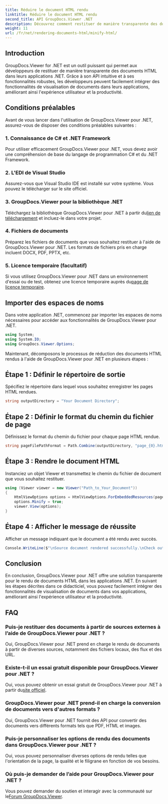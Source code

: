 ```yaml
---
title: Réduire le document HTML rendu
linktitle: Réduire le document HTML rendu
second_title: API GroupDocs.Viewer .NET
description: Découvrez comment restituer de manière transparente des documents HTML dans des applications .NET à l'aide de GroupDocs.Viewer pour .NET.
weight: 11
url: /fr/net/rendering-documents-html/minify-html/
---
```

## Introduction
GroupDocs.Viewer for .NET est un outil puissant qui permet aux développeurs de restituer de manière transparente des documents HTML dans leurs applications .NET. Grâce à son API intuitive et à ses fonctionnalités robustes, les développeurs peuvent facilement intégrer des fonctionnalités de visualisation de documents dans leurs applications, améliorant ainsi l'expérience utilisateur et la productivité.
## Conditions préalables
Avant de vous lancer dans l'utilisation de GroupDocs.Viewer pour .NET, assurez-vous de disposer des conditions préalables suivantes :
### 1. Connaissance de C# et .NET Framework
Pour utiliser efficacement GroupDocs.Viewer pour .NET, vous devez avoir une compréhension de base du langage de programmation C# et du .NET Framework.
### 2. L'EDI de Visual Studio
Assurez-vous que Visual Studio IDE est installé sur votre système. Vous pouvez le télécharger sur le site officiel.
### 3. GroupDocs.Viewer pour la bibliothèque .NET
 Téléchargez la bibliothèque GroupDocs.Viewer pour .NET à partir du[lien de téléchargement](https://releases.groupdocs.com/viewer/net/) et incluez-le dans votre projet.
### 4. Fichiers de documents
Préparez les fichiers de documents que vous souhaitez restituer à l'aide de GroupDocs.Viewer pour .NET. Les formats de fichiers pris en charge incluent DOCX, PDF, PPTX, etc.
### 5. Licence temporaire (facultatif)
 Si vous utilisez GroupDocs.Viewer pour .NET dans un environnement d'essai ou de test, obtenez une licence temporaire auprès du[page de licence temporaire](https://purchase.groupdocs.com/temporary-license/).

## Importer des espaces de noms
Dans votre application .NET, commencez par importer les espaces de noms nécessaires pour accéder aux fonctionnalités de GroupDocs.Viewer pour .NET.
```csharp
using System;
using System.IO;
using GroupDocs.Viewer.Options;
```

Maintenant, décomposons le processus de réduction des documents HTML rendus à l'aide de GroupDocs.Viewer pour .NET en plusieurs étapes :
## Étape 1 : Définir le répertoire de sortie
Spécifiez le répertoire dans lequel vous souhaitez enregistrer les pages HTML rendues.
```csharp
string outputDirectory = "Your Document Directory";
```
## Étape 2 : Définir le format du chemin du fichier de page
Définissez le format du chemin du fichier pour chaque page HTML rendue.
```csharp
string pageFilePathFormat = Path.Combine(outputDirectory, "page_{0}.html");
```
## Étape 3 : Rendre le document HTML
Instanciez un objet Viewer et transmettez le chemin du fichier de document que vous souhaitez restituer.
```csharp
using (Viewer viewer = new Viewer("Path_to_Your_Document"))
{
    HtmlViewOptions options = HtmlViewOptions.ForEmbeddedResources(pageFilePathFormat);
    options.Minify = true;
    viewer.View(options);
}
```
## Étape 4 : Afficher le message de réussite
Afficher un message indiquant que le document a été rendu avec succès.
```csharp
Console.WriteLine($"\nSource document rendered successfully.\nCheck output in {outputDirectory}.");
```

## Conclusion
En conclusion, GroupDocs.Viewer pour .NET offre une solution transparente pour le rendu de documents HTML dans les applications .NET. En suivant les étapes décrites dans ce didacticiel, vous pouvez facilement intégrer des fonctionnalités de visualisation de documents dans vos applications, améliorant ainsi l'expérience utilisateur et la productivité.
## FAQ
### Puis-je restituer des documents à partir de sources externes à l’aide de GroupDocs.Viewer pour .NET ?
Oui, GroupDocs.Viewer pour .NET prend en charge le rendu de documents à partir de diverses sources, notamment des fichiers locaux, des flux et des URL.
### Existe-t-il un essai gratuit disponible pour GroupDocs.Viewer pour .NET ?
 Oui, vous pouvez obtenir un essai gratuit de GroupDocs.Viewer pour .NET à partir du[site officiel](https://releases.groupdocs.com/).
### GroupDocs.Viewer pour .NET prend-il en charge la conversion de documents vers d'autres formats ?
Oui, GroupDocs.Viewer pour .NET fournit des API pour convertir des documents vers différents formats tels que PDF, HTML et images.
### Puis-je personnaliser les options de rendu des documents dans GroupDocs.Viewer pour .NET ?
Oui, vous pouvez personnaliser diverses options de rendu telles que l'orientation de la page, la qualité et le filigrane en fonction de vos besoins.
### Où puis-je demander de l’aide pour GroupDocs.Viewer pour .NET ?
 Vous pouvez demander du soutien et interagir avec la communauté sur le[Forum GroupDocs.Viewer](https://forum.groupdocs.com/c/viewer/9).